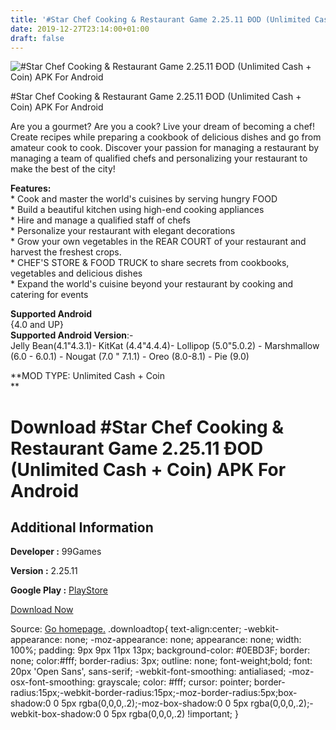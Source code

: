 ```yaml
---
title: '#Star Chef Cooking & Restaurant Game 2.25.11 ÐOD (Unlimited Cash + Coin) APK For Android'
date: 2019-12-27T23:14:00+01:00
draft: false
---
```


![#Star Chef Cooking & Restaurant Game 2.25.11 ÐOD (Unlimited Cash + Coin) APK For Android](https://i0.wp.com/apkhome.net/wp-content/uploads/2019/11/Star-Chef-Cooking-Restaurant-Game-2.25.11-ÐOD-Unlimited-Cash-Coin.png "#Star Chef Cooking & Restaurant Game 2.25.11 ÐOD (Unlimited Cash + Coin) APK For Android")

  

#Star Chef Cooking & Restaurant Game 2.25.11 ÐOD (Unlimited Cash + Coin) APK For Android

Are you a gourmet? Are you a cook? Live your dream of becoming a chef! Create recipes while preparing a cookbook of delicious dishes and go from amateur cook to cook. Discover your passion for managing a restaurant by managing a team of qualified chefs and personalizing your restaurant to make the best of the city!

**Features:**  
\* Cook and master the world's cuisines by serving hungry FOOD  
\* Build a beautiful kitchen using high-end cooking appliances  
\* Hire and manage a qualified staff of chefs  
\* Personalize your restaurant with elegant decorations  
\* Grow your own vegetables in the REAR COURT of your restaurant and harvest the freshest crops.  
\* CHEF'S STORE & FOOD TRUCK to share secrets from cookbooks, vegetables and delicious dishes  
\* Expand the world's cuisine beyond your restaurant by cooking and catering for events

**Supported Android**  
{4.0 and UP}  
**Supported Android Version**:-  
Jelly Bean(4.1"4.3.1)- KitKat (4.4"4.4.4)- Lollipop (5.0"5.0.2) - Marshmallow (6.0 - 6.0.1) - Nougat (7.0 " 7.1.1) - Oreo (8.0-8.1) - Pie (9.0)

**MOD TYPE: Unlimited Cash + Coin  
**

Download #Star Chef Cooking & Restaurant Game 2.25.11 ÐOD (Unlimited Cash + Coin) APK For Android
==================================================================================================

Additional Information
----------------------

**Developer :** 99Games

**Version :** 2.25.11

**Google Play :** [PlayStore](https://play.google.com/store/apps/details?id=com.NNGames.starchef_android)

  

[Download Now](https://store4app.co/post/star-chef-cooking-amp-restaurant-game-2-25-11-od-unlimited-cash-coin-apk-for-android_1574108517)

  
Source: [Go homepage.](https://store4app.co/post/star-chef-cooking-amp-restaurant-game-2-25-11-od-unlimited-cash-coin-apk-for-android_1574108517) .downloadtop{ text-align:center; -webkit-appearance: none; -moz-appearance: none; appearance: none; width: 100%; padding: 9px 9px 11px 13px; background-color: #0EBD3F; border: none; color:#fff; border-radius: 3px; outline: none; font-weight;bold; font: 20px 'Open Sans', sans-serif; -webkit-font-smoothing: antialiased; -moz-osx-font-smoothing: grayscale; color: #fff; cursor: pointer; border-radius:15px;-webkit-border-radius:15px;-moz-border-radius:5px;box-shadow:0 0 5px rgba(0,0,0,.2);-moz-box-shadow:0 0 5px rgba(0,0,0,.2);-webkit-box-shadow:0 0 5px rgba(0,0,0,.2) !important; }